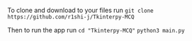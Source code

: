 To clone and download to your files run
`git clone https://github.com/r1shi-j/Tkinterpy-MCQ`

Then to run the app run
`cd "Tkinterpy-MCQ"`
`python3 main.py`

